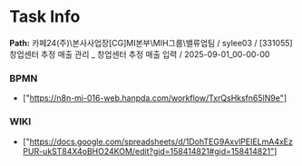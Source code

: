 # Task Info

**Path:** 카페24(주)\본사사업장\[CG]MI본부\MIH그룹\밸류업팀 / sylee03 / [331055] 창업센터 추정 매출 관리 _ 창업센터 추정 매출 입력 / 2025-09-01_00-00-00

### BPMN
- ["https://n8n-mi-016-web.hanpda.com/workflow/TxrQsHksfn65lN9e"]

### WIKI
- ["https://docs.google.com/spreadsheets/d/1DohTEG9AxvlPEIELmA4xEzPUR-ukST84X4oBHO24KOM/edit?gid=158414821#gid=158414821"]

